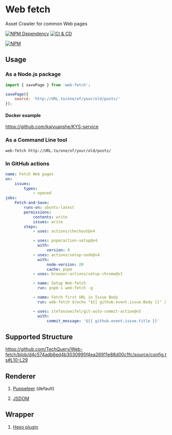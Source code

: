 # Web fetch

Asset Crawler for common Web pages

[![NPM Dependency](https://img.shields.io/librariesio/github/TechQuery/Web-fetch.svg)][1]
[![CI & CD](https://github.com/TechQuery/Web-fetch/actions/workflows/main.yml/badge.svg)][2]

[![NPM](https://nodei.co/npm/web-fetch.png?downloads=true&downloadRank=true&stars=true)][3]

## Usage

### As a Node.js package

```javascript
import { savePage } from 'web-fetch';

savePage({
    source: 'http://URL.to/one/of/your/old/posts/'
});
```

#### Docker example

https://github.com/kaiyuanshe/KYS-service

### As a Command Line tool

```shell
web-fetch http://URL.to/one/of/your/old/posts/
```

### In GitHub actions

```yml
name: Fetch Web pages
on:
    issues:
        types:
            - opened
jobs:
    Fetch-and-Save:
        runs-on: ubuntu-latest
        permissions:
            contents: write
            issues: write
        steps:
            - uses: actions/checkout@v4

            - uses: pnpm/action-setup@v4
              with:
                  version: 9
            - uses: actions/setup-node@v4
              with:
                  node-version: 20
                  cache: pnpm
            - uses: browser-actions/setup-chrome@v1

            - name: Setup Web-fetch
              run: pnpm i web-fetch -g

            - name: Fetch first URL in Issue Body
              run: web-fetch $(echo "${{ github.event.issue.Body }}" | grep -Eo "https?://\S+")

            - uses: stefanzweifel/git-auto-commit-action@v5
              with:
                  commit_message: '${{ github.event.issue.title }}'
```

## Supported Structure

https://github.com/TechQuery/Web-fetch/blob/d4c574adb6ed4b3030995f4ea26911e88d00c1fc/source/config.ts#L10-L29

## Renderer

1. [Puppeteer](https://pptr.dev/) (default)

2. [JSDOM](https://github.com/jsdom/jsdom)

## Wrapper

1. [Hexo plugin](https://github.com/TechQuery/Web-fetch/tree/master/wrapper/Hexo/)

[1]: https://libraries.io/npm/web-fetch
[2]: https://github.com/TechQuery/Web-fetch/actions/workflows/main.yml
[3]: https://nodei.co/npm/web-fetch/
